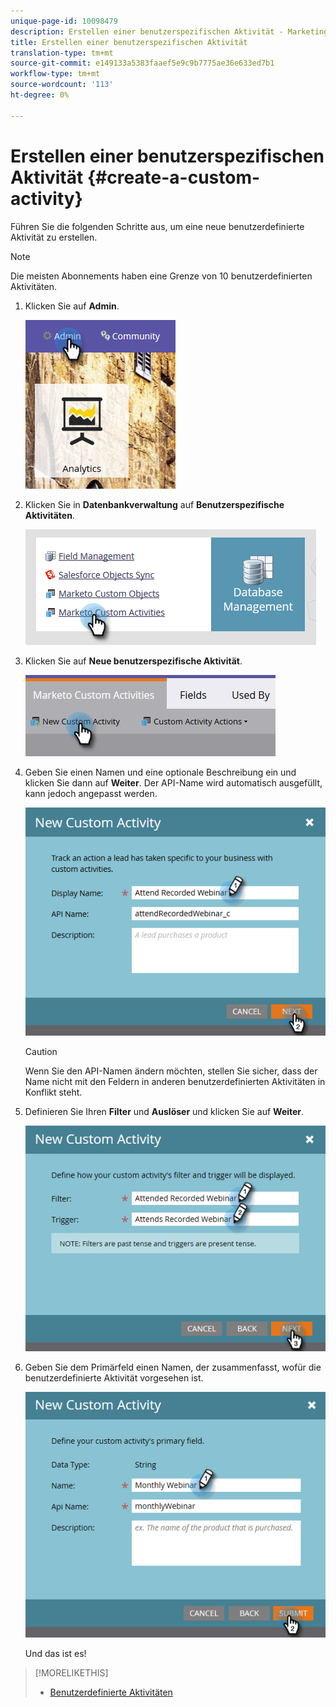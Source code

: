 ```yaml
---
unique-page-id: 10098479
description: Erstellen einer benutzerspezifischen Aktivität - Marketing Docs - Produktdokumentation
title: Erstellen einer benutzerspezifischen Aktivität
translation-type: tm+mt
source-git-commit: e149133a5383faaef5e9c9b7775ae36e633ed7b1
workflow-type: tm+mt
source-wordcount: '113'
ht-degree: 0%

---
```



# Erstellen einer benutzerspezifischen Aktivität {#create-a-custom-activity}

Führen Sie die folgenden Schritte aus, um eine neue benutzerdefinierte Aktivität zu erstellen.

>[!NOTE]
>
>Die meisten Abonnements haben eine Grenze von 10 benutzerdefinierten Aktivitäten.

1. Klicken Sie auf **Admin**.

   ![](assets/one.png)

1. Klicken Sie in **Datenbankverwaltung** auf **Benutzerspezifische Aktivitäten**.

   ![](assets/two.png)

1. Klicken Sie auf **Neue benutzerspezifische Aktivität**.

   ![](assets/three.png)

1. Geben Sie einen Namen und eine optionale Beschreibung ein und klicken Sie dann auf **Weiter**. Der API-Name wird automatisch ausgefüllt, kann jedoch angepasst werden.

   ![](assets/four.png)

   >[!CAUTION]
   >
   >Wenn Sie den API-Namen ändern möchten, stellen Sie sicher, dass der Name nicht mit den Feldern in anderen benutzerdefinierten Aktivitäten in Konflikt steht.

1. Definieren Sie Ihren **Filter** und **Auslöser** und klicken Sie auf **Weiter**.

   ![](assets/five.png)

1. Geben Sie dem Primärfeld einen Namen, der zusammenfasst, wofür die benutzerdefinierte Aktivität vorgesehen ist.

   ![](assets/six.png)

   Und das ist es!

>[!MORELIKETHIS]
>
>* [Benutzerdefinierte Aktivitäten](understanding-custom-activities.md)

>



